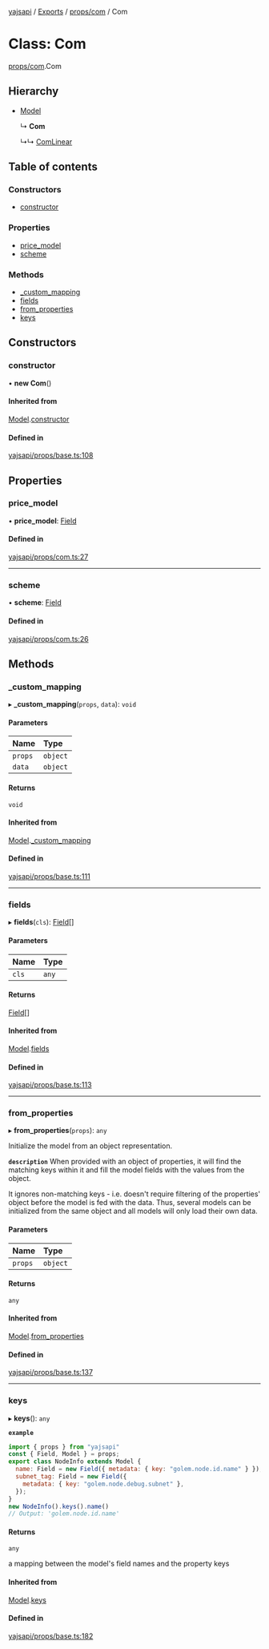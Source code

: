 [yajsapi](../README.md) / [Exports](../modules.md) / [props/com](../modules/props_com.md) / Com

# Class: Com

[props/com](../modules/props_com.md).Com

## Hierarchy

- [Model](props_base.model.md)

  ↳ **Com**

  ↳↳ [ComLinear](props_com.comlinear.md)

## Table of contents

### Constructors

- [constructor](props_com.com.md#constructor)

### Properties

- [price\_model](props_com.com.md#price_model)
- [scheme](props_com.com.md#scheme)

### Methods

- [\_custom\_mapping](props_com.com.md#_custom_mapping)
- [fields](props_com.com.md#fields)
- [from\_properties](props_com.com.md#from_properties)
- [keys](props_com.com.md#keys)

## Constructors

### constructor

• **new Com**()

#### Inherited from

[Model](props_base.model.md).[constructor](props_base.model.md#constructor)

#### Defined in

[yajsapi/props/base.ts:108](https://github.com/golemfactory/yajsapi/blob/8f42a91/yajsapi/props/base.ts#L108)

## Properties

### price\_model

• **price\_model**: [Field](props_base.field.md)

#### Defined in

[yajsapi/props/com.ts:27](https://github.com/golemfactory/yajsapi/blob/8f42a91/yajsapi/props/com.ts#L27)

___

### scheme

• **scheme**: [Field](props_base.field.md)

#### Defined in

[yajsapi/props/com.ts:26](https://github.com/golemfactory/yajsapi/blob/8f42a91/yajsapi/props/com.ts#L26)

## Methods

### \_custom\_mapping

▸ **_custom_mapping**(`props`, `data`): `void`

#### Parameters

| Name | Type |
| :------ | :------ |
| `props` | `object` |
| `data` | `object` |

#### Returns

`void`

#### Inherited from

[Model](props_base.model.md).[_custom_mapping](props_base.model.md#_custom_mapping)

#### Defined in

[yajsapi/props/base.ts:111](https://github.com/golemfactory/yajsapi/blob/8f42a91/yajsapi/props/base.ts#L111)

___

### fields

▸ **fields**(`cls`): [Field](props_base.field.md)[]

#### Parameters

| Name | Type |
| :------ | :------ |
| `cls` | `any` |

#### Returns

[Field](props_base.field.md)[]

#### Inherited from

[Model](props_base.model.md).[fields](props_base.model.md#fields)

#### Defined in

[yajsapi/props/base.ts:113](https://github.com/golemfactory/yajsapi/blob/8f42a91/yajsapi/props/base.ts#L113)

___

### from\_properties

▸ **from_properties**(`props`): `any`

Initialize the model from an object representation.

**`description`** When provided with an object of properties, it will find the matching keys
   within it and fill the model fields with the values from the object.

   It ignores non-matching keys - i.e. doesn't require filtering of the properties'
   object before the model is fed with the data. Thus, several models can be
   initialized from the same object and all models will only load their own data.

#### Parameters

| Name | Type |
| :------ | :------ |
| `props` | `object` |

#### Returns

`any`

#### Inherited from

[Model](props_base.model.md).[from_properties](props_base.model.md#from_properties)

#### Defined in

[yajsapi/props/base.ts:137](https://github.com/golemfactory/yajsapi/blob/8f42a91/yajsapi/props/base.ts#L137)

___

### keys

▸ **keys**(): `any`

**`example`**
```js
import { props } from "yajsapi"
const { Field, Model } = props;
export class NodeInfo extends Model {
  name: Field = new Field({ metadata: { key: "golem.node.id.name" } });
  subnet_tag: Field = new Field({
    metadata: { key: "golem.node.debug.subnet" },
  });
}
new NodeInfo().keys().name()
// Output: 'golem.node.id.name'
```

#### Returns

`any`

a mapping between the model's field names and the property keys

#### Inherited from

[Model](props_base.model.md).[keys](props_base.model.md#keys)

#### Defined in

[yajsapi/props/base.ts:182](https://github.com/golemfactory/yajsapi/blob/8f42a91/yajsapi/props/base.ts#L182)
